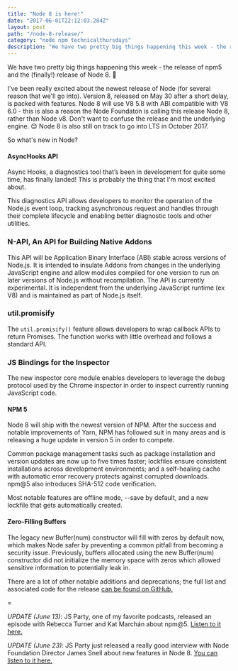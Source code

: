 ```yaml
---
title: "Node 8 is here!"
date: "2017-06-01T22:12:03.284Z"
layout: post
path: "/node-8-release/"
category: "node npm technicalthursdays"
description: "We have two pretty big things happening this week - the release of npm5 and the (finally!) release of Node 8."
---
```


We have two pretty big things happening this week - the release of npm5 and the (finally!) release of Node 8. 🚀

I've been really excited about the newest release of Node (for several reason that we'll go into). Version 8, released on May 30 after a short delay, is packed with features. Node 8 will use V8 5.8 with ABI compatible with V8 6.0 - this is also a reason the Node Foundaton is calling this release Node 8, rather than Node v8. Don't want to confuse the release and the underlying engine. 😊  Node 8 is also still on track to go into LTS in October 2017.

So what's new in Node?

#### AsyncHooks API
Async Hooks, a diagnostics tool that’s been in development for quite some time, has finally landed! This is probably the thing that I'm most excited about.

This diagnostics API allows developers to monitor the operation of the Node.js event loop, tracking asynchronous request and handles through their complete lifecycle and enabling better diagnostic tools and other utilities.

### N-API, An API for Building Native Addons
This API will be Application Binary Interface (ABI) stable across versions of Node.js. It is intended to insulate Addons from changes in the underlying JavaScript engine and allow modules compiled for one version to run on later versions of Node.js without recompilation. The API is currently experimental. It is independent from the underlying JavaScript runtime (ex V8) and is maintained as part of Node.js itself.

### util.promisify
The `util.promisify()` feature allows developers to wrap callback APIs to return Promises. The function works with little overhead and follows a standard API.

### JS Bindings for the Inspector
The new inspector core module enables developers to leverage the debug protocol used by the Chrome inspector in order to inspect currently running JavaScript code. 

#### NPM 5
Node 8 will ship with the newest version of NPM. After the success and notable improvements of Yarn, NPM has followed suit in many areas and is releasing a huge update in version 5 in order to compete. 

Common package management tasks such as package installation and version updates are now up to five times faster; lockfiles ensure consistent installations across development environments; and a self-healing cache with automatic error recovery protects against corrupted downloads. npm@5 also introduces SHA-512 code verification.

Most notable features are offline mode, --save by default, and a new lockfile that gets automatically created.

#### Zero-Filling Buffers
The legacy new Buffer(num) constructor will fill with zeros by default now, which makes Node safer by preventing a common pitfall from becoming a security issue. Previously, buffers allocated using the new Buffer(num) constructor did not initialize the memory space with zeros which allowed sensitive information to potentially leak in.

There are a lot of other notable additions and deprecations; the full list and associated code for the release <a href="https://github.com/nodejs/node/pull/12220">can be found on GitHub.</a>

=

*UPDATE (June 13)*: JS Party, one of my favorite podcasts, released an episode with Rebecca Turner and Kat Marchán about npm@5. <a href="https://changelog.com/jsparty/13">Listen to it here.</a>

*UPDATE (June 23)*: JS Party just released a really good interview with Node Foundation Director James Snell about new features in Node 8. <a href="https://changelog.com/jsparty/14">You can listen to it here.</a>

<!--<figure>
	<blockquote>
		<p>It is a press, certainly, but a press from which shall flow in inexhaustible streams… Through it, god will spread his word.</p>
		<footer>
			<cite>—Johannes Gutenberg</cite>
		</footer>
	</blockquote>
</figure>-->
